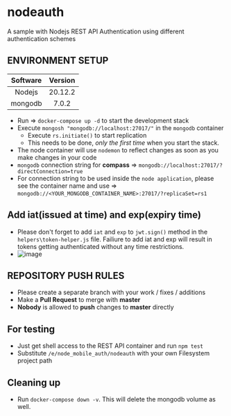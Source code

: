 # nodeauth
A sample with Nodejs REST API Authentication using different authentication schemes

## ENVIRONMENT SETUP

| Software   | Version |
| :--------: | :-----: |
| Nodejs     | 20.12.2 |
| mongodb    |  7.0.2  |

- Run => `docker-compose up -d` to start the development stack
- Execute `mongosh "mongodb://localhost:27017/"` in the `mongodb` container
  - Execute `rs.initiate()` to start replication
  - This needs to be done, *only the first time* when you start the stack.
- The node container will use `nodemon` to reflect changes as soon as you make changes in your code
- `mongodb` connection string for **compass** => `mongodb://localhost:27017/?directConnection=true`
- For connection string to be used inside the `node application`, please see the container name and use => `mongodb://<YOUR_MONGODB_CONTAINER_NAME>:27017/?replicaSet=rs1`

## Add iat(issued at time) and exp(expiry time)

- Please don't forget to add `iat` and `exp` to `jwt.sign()` method in the `helpers\token-helper.js` file. Failiure to add iat and exp will result in tokens getting authenticated without any time restrictions.
- ![image](https://github.com/teamcustombranex/nodeauth/assets/148888216/ea09fbf7-523a-43b7-ba75-b1184b8958c1)


## REPOSITORY PUSH RULES

- Please create a separate branch with your work / fixes / additions
- Make a **Pull Request** to merge with **master**
- **Nobody** is allowed to **push** changes to **master** directly

## For testing

- Just get shell access to the REST API container and run `npm test`
- Substitute `/e/node_mobile_auth/nodeauth` with your own Filesystem project path

## Cleaning up

- Run `docker-compose down -v`. This will delete the mongodb volume as well.